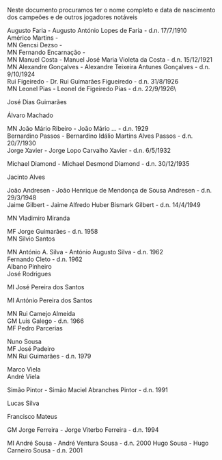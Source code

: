 Neste documento procuramos ter o nome completo e data de nascimento dos campeões e de outros jogadores notáveis


Augusto Faria - Augusto António Lopes de Faria - d.n. 17/7/1910\
Américo Martins - \
MN Gencsi Dezso - \
MN Fernando Encarnação - \
MN Manuel Costa - Manuel José Maria Violeta da Costa - d.n. 15/12/1921\
MN Alexandre Gonçalves - Alexandre Teixeira Antunes Gonçalves - d.n. 9/10/1924\
Rui Figeiredo - Dr. Rui Guimarães Figueiredo - d.n. 31/8/1926\
MN Leonel Pias - Leonel de Figeiredo Pias - d.n. 22/9/1926\

José Dias Guimarães

Álvaro Machado

MN João Mário Ribeiro - João Mário ... - d.n. 1929\
Bernardino Passos - Bernardino Idálio Martins Alves Passos - d.n. 20/7/1930\
Jorge Xavier - Jorge Lopo Carvalho Xavier - d.n. 6/5/1932

Michael Diamond - Michael Desmond Diamond - d.n. 30/12/1935

Jacinto Alves

João Andresen - João Henrique de Mendonça de Sousa Andresen - d.n. 29/3/1948\
Jaime Gilbert - Jaime Alfredo Huber Bismark Gilbert - d.n. 14/4/1949

MN Vladimiro Miranda

MF Jorge Guimarães - d.n. 1958\
MN Silvio Santos

MN António A. Silva - António Augusto Silva - d.n. 1962\
Fernando Cleto - d.n. 1962\
Albano Pinheiro\
José Rodrigues

MI José Pereira dos Santos

MI António Pereira dos Santos

MN Rui Camejo Almeida\
GM Luis Galego - d.n. 1966\
MF Pedro Parcerias

Nuno Sousa\
MF José Padeiro\
MN Rui Guimarães - d.n. 1979

Marco Viela\
André Viela

Simão Pintor - Simão Maciel Abranches Pintor - d.n. 1991

Lucas Silva

Francisco Mateus

GM Jorge Ferreira - Jorge Viterbo Ferreira - d.n. 1994

MI André Sousa - André Ventura Sousa - d.n. 2000
Hugo Sousa - Hugo Carneiro Sousa - d.n. 2001




